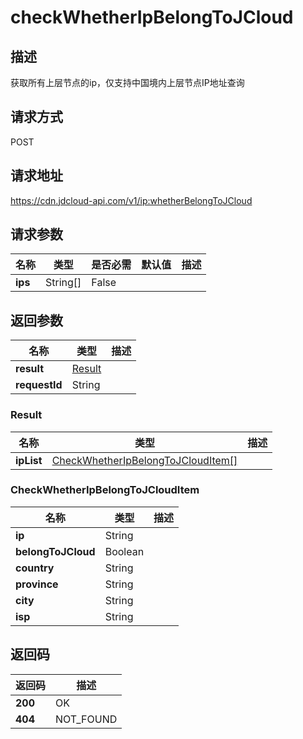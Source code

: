 # checkWhetherIpBelongToJCloud


## 描述
获取所有上层节点的ip，仅支持中国境内上层节点IP地址查询

## 请求方式
POST

## 请求地址
https://cdn.jdcloud-api.com/v1/ip:whetherBelongToJCloud


## 请求参数
|名称|类型|是否必需|默认值|描述|
|---|---|---|---|---|
|**ips**|String[]|False| | |


## 返回参数
|名称|类型|描述|
|---|---|---|
|**result**|[Result](checkWhetherIpBelongToJCloud#result)| |
|**requestId**|String| |

### <div id="Result">Result</div>
|名称|类型|描述|
|---|---|---|
|**ipList**|[CheckWhetherIpBelongToJCloudItem[]](checkWhetherIpBelongToJCloud#checkwhetheripbelongtojclouditem)| |
### <div id="CheckWhetherIpBelongToJCloudItem">CheckWhetherIpBelongToJCloudItem</div>
|名称|类型|描述|
|---|---|---|
|**ip**|String| |
|**belongToJCloud**|Boolean| |
|**country**|String| |
|**province**|String| |
|**city**|String| |
|**isp**|String| |

## 返回码
|返回码|描述|
|---|---|
|**200**|OK|
|**404**|NOT_FOUND|
